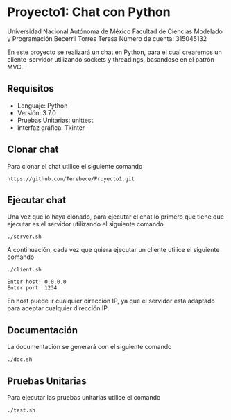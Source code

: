 # Proyecto1: Chat con Python

Universidad Nacional Autónoma de México
Facultad de Ciencias
Modelado y Programación
Becerril Torres Teresa
Número de cuenta: 315045132

En este proyecto se realizará un chat en Python, para el cual crearemos
un cliente-servidor utilizando sockets y threadings, basandose en el patrón MVC.

## Requisitos

* Lenguaje: Python
* Versión: 3.7.0
* Pruebas Unitarias: unittest
* interfaz gráfica: Tkinter

## Clonar chat
Para clonar el chat utilice el siguiente comando

    https://github.com/Terebece/Proyecto1.git

## Ejecutar chat
Una vez que lo haya clonado, para ejecutar el chat lo primero que tiene que
ejecutar es el servidor utilizando el siguiente comando

    ./server.sh 

A continuación, cada vez que quiera ejecutar un cliente utilice el siguiente
comando

    ./client.sh
    
    Enter host: 0.0.0.0
    Enter port: 1234

En host puede ir cualquier dirección IP, ya que el servidor esta adaptado para
aceptar cualquier dirección IP.

## Documentación

La documentación se generará con el siguiente comando

    ./doc.sh

## Pruebas Unitarias

Para ejecutar las pruebas unitarias utilice el comando

    ./test.sh

